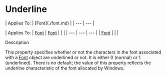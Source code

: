 




<h1 class="heading"><span class="name">Underline</span></h1>
| Applies To: | [Font](./font.md) |
| --- | ---  |

| Applies To: | [Font](./font.md) | [Font](./font.md) |  |  |
| --- | --- | ---  |
| [Font](./font.md) |  |  |


Description


This property specifies whether or not the characters in the font associated with a [Font](./font.md) object are underlined or not. It is either 0 (normal) or 1 (underlined). There is no default; the value of this property reflects the underline characteristic of the font allocated by Windows.



